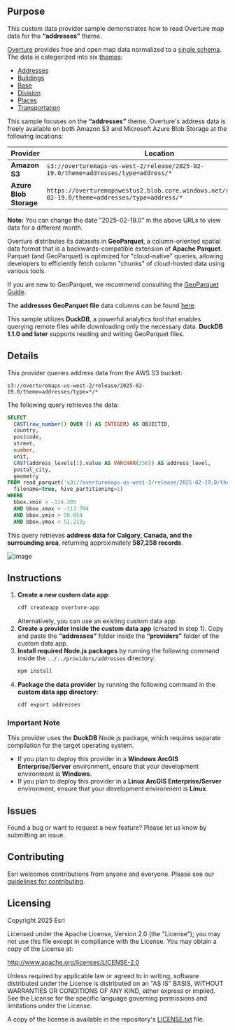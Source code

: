 ## Purpose
This custom data provider sample demonstrates how to read Overture map data for the **“addresses”** theme. 

[Overture](https://overturemaps.org/) provides free and open map data normalized to a [single schema](https://docs.overturemaps.org/schema/). The data is categorized into six [themes](https://docs.overturemaps.org/guides/):
- [Addresses](https://docs.overturemaps.org/guides/addresses/)
- [Buildings](https://docs.overturemaps.org/guides/buildings/)
- [Base](https://docs.overturemaps.org/guides/base/)
- [Division](https://docs.overturemaps.org/guides/divisions/)
- [Places](https://docs.overturemaps.org/guides/places/)
- [Transportation](https://docs.overturemaps.org/guides/transportation/)

This sample focuses on the **“addresses”** theme. Overture's address data is freely available on both Amazon S3 and Microsoft Azure Blob Storage at the following locations:

| Provider         | Location |
|-----------------|----------|
| **Amazon S3**       | `s3://overturemaps-us-west-2/release/2025-02-19.0/theme=addresses/type=address/*` |
| **Azure Blob Storage** | `https://overturemapswestus2.blob.core.windows.net/release/2025-02-19.0/theme=addresses/type=address/*` |

**Note:** You can change the date "2025-02-19.0" in the above URLs to view data for a different month.

Overture distributes its datasets in **GeoParquet**, a column-oriented spatial data format that is a backwards-compatible extension of **Apache Parquet**. Parquet (and GeoParquet) is optimized for "cloud-native" queries, allowing developers to efficiently fetch column "chunks" of cloud-hosted data using various tools. 

If you are new to GeoParquet, we recommend consulting the [GeoParquet Guide](https://guide.cloudnativegeo.org/geoparquet/).

The **addresses GeoParquet file** data columns can be found [here](https://docs.overturemaps.org/guides/addresses/#data-columns). 

This sample utilizes **DuckDB**, a powerful analytics tool that enables querying remote files while downloading only the necessary data. **DuckDB 1.1.0 and later** supports reading and writing GeoParquet files.

## Details
This provider queries address data from the AWS S3 bucket:

```
s3://overturemaps-us-west-2/release/2025-02-19.0/theme=addresses/type=*/*
```

The following query retrieves the data:

```sql
SELECT
  CAST(row_number() OVER () AS INTEGER) AS OBJECTID,
  country,
  postcode,
  street,
  number,
  unit,
  CAST(address_levels[1].value AS VARCHAR(256)) AS address_level,
  postal_city,
  geometry
FROM read_parquet('s3://overturemaps-us-west-2/release/2025-02-19.0/theme=addresses/type=*/*', 
  filename=true, hive_partitioning=1)
WHERE 
  bbox.xmin > -114.305
  AND bbox.xmax < -113.784
  AND bbox.ymin > 50.854 
  AND bbox.ymax < 51.219;
```

This query retrieves **address data for Calgary, Canada, and the surrounding area**, returning approximately **587,258 records**.

![image](https://github.com/user-attachments/assets/54a1a204-6e5f-45aa-9ae6-30b75c2ba76c)

## Instructions
1. **Create a new custom data app**:
   ```sh
   cdf createapp overture-app
   ```
   Alternatively, you can use an existing custom data app.
2. **Create a provider inside the custom data app** (created in step 1). Copy and paste the **“addresses”** folder inside the **“providers”** folder of the custom data app.
3. **Install required Node.js packages** by running the following command inside the `../../providers/addresses` directory:
   ```sh
   npm install
   ```
4. **Package the data provider** by running the following command in the **custom data app directory**:
   ```sh
   cdf export addresses
   ```

### Important Note
This provider uses the **DuckDB** Node.js package, which requires separate compilation for the target operating system. 
- If you plan to deploy this provider in a **Windows ArcGIS Enterprise/Server** environment, ensure that your development environment is **Windows**.
- If you plan to deploy this provider in a **Linux ArcGIS Enterprise/Server** environment, ensure that your development environment is **Linux**.

## Issues
Found a bug or want to request a new feature? Please let us know by submitting an issue.

## Contributing
Esri welcomes contributions from anyone and everyone. Please see our [guidelines for contributing](https://github.com/esri/contributing).

## Licensing
Copyright 2025 Esri

Licensed under the Apache License, Version 2.0 (the "License"); you may not use this file except in compliance with the License.
You may obtain a copy of the License at:

   http://www.apache.org/licenses/LICENSE-2.0

Unless required by applicable law or agreed to in writing, software distributed under the License is distributed on an "AS IS" BASIS, WITHOUT WARRANTIES OR CONDITIONS OF ANY KIND, either express or implied.
See the License for the specific language governing permissions and limitations under the License.

A copy of the license is available in the repository's [LICENSE.txt](LICENSE.txt?raw=true) file.
